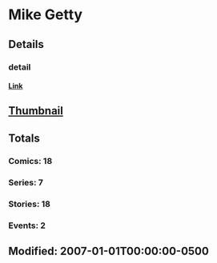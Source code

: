 # Mike  Getty 
## Details
### detail
#### [Link](http://marvel.com/comics/creators/10121/mike_getty?utm_campaign=apiRef&utm_source=225578a89fc76f3d20fbffda5d17a88d)
## [Thumbnail](http://i.annihil.us/u/prod/marvel/i/mg/9/90/4bae5009e498d.jpg)
## Totals
### Comics: 18
### Series: 7
### Stories: 18
### Events: 2
## Modified: 2007-01-01T00:00:00-0500